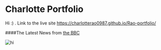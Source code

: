 # Charlotte Portfolio
Hi :) . 
Link to the live site https://charlotterao0987.github.io/Rao-portfolio/

####The Latest News from [the BBC](www.bbc.com/news)

![hi](https://www.google.com/imgres?imgurl=https%3A%2F%2Fpbs.twimg.com%2Fprofile_images%2F841750749650509824%2FAQ00ZqFv_400x400.jpg&imgrefurl=https%3A%2F%2Ftwitter.com%2Fheinzcollege&docid=FKL3OCzunJ5S6M&tbnid=YMJLAOSKD6rB4M%3A&vet=10ahUKEwjk7NaIrbnlAhVDhOAKHTI2C5kQMwhCKAEwAQ..i&w=400&h=400&bih=710&biw=1060&q=cmu%20heinz&ved=0ahUKEwjk7NaIrbnlAhVDhOAKHTI2C5kQMwhCKAEwAQ&iact=mrc&uact=8)
